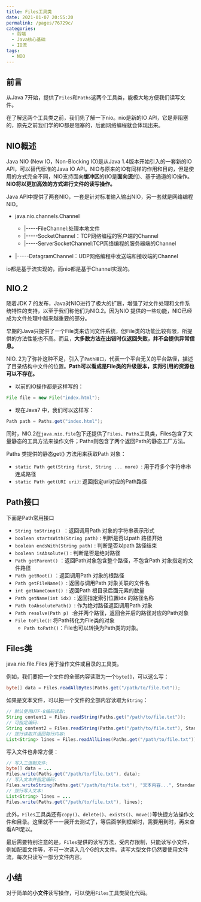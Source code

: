 ```yaml
---
title: Files工具类
date: 2021-01-07 20:55:20
permalink: /pages/76729c/
categories:
  - 后端
  - Java核心基础
  - IO流
tags:
  - NIO
---
```

## 前言

从Java 7开始，提供了`Files`和`Paths`这两个工具类，能极大地方便我们读写文件。

在了解这两个工具类之前，我们先了解一下nio。nio是新的IO API，它是非阻塞的，原先之前我们学的IO都是阻塞的，后面网络编程就会体现出来。

## NIO概述

Java NIO (New IO，Non-Blocking IO)是从Java 1.4版本开始引入的一套新的IO API，可以替代标准的Java IO API。NIO与原来的IO有同样的作用和目的，但是使用的方式完全不同，NIO支持面向**缓冲区**的(IO是**面向流**的)、基于通道的IO操作。**NIO将以更加高效的方式进行文件的读写操作。**

Java API中提供了两套NIO，一套是针对标准输入输出NIO，另一套就是网络编程NIO。

- java.nio.channels.Channel

  - |-----FileChannel:处理本地文件
  - |-----SocketChannel：TCP网络编程的客户端的Channel
  - |-----ServerSocketChannel:TCP网络编程的服务器端的Channel
- |-----DatagramChannel：UDP网络编程中发送端和接收端的Channel

io都是基于流实现的，而nio都是基于Channel实现的。

## NIO.2

随着JDK 7 的发布，Java对NIO进行了极大的扩展，增强了对文件处理和文件系统特性的支持，以至于我们称他们为NIO.2。因为NIO 提供的一些功能，NIO已经成为文件处理中越来越重要的部分。

早期的Java只提供了一个File类来访问文件系统，但File类的功能比较有限，所提供的方法性能也不高。而且，**大多数方法在出错时仅返回失败，并不会提供异常信息。**

NIO. 2为了弥补这种不足，引入了`Path接口`，代表一个平台无关的平台路径，描述了目录结构中文件的位置。**Path可以看成是File类的升级版本，实际引用的资源也可以不存在。**

- 以前的IO操作都是这样写的：

~~~java
File file = new File("index.html");
~~~

- 现在Java7 中，我们可以这样写：

~~~java
Path path = Paths.get("index.html");
~~~

同时，NIO.2在`java.nio.file`包下还提供了`Files`、`Paths`工具类，Files包含了大量静态的工具方法来操作文件；Paths则包含了两个返回Path的静态工厂方法。

Paths 类提供的静态get() 方法用来获取Path 对象：

- `static Path get(String first, String ... more) `: 用于将多个字符串串连成路径
- `static Path get(URI uri)`: 返回指定uri对应的Path路径

## Path接口

下面是Path常用接口

- `String toString() `：返回调用Path 对象的字符串表示形式
- `boolean startsWith(String path)` : 判断是否以path 路径开始
- `boolean endsWith(String path)` : 判断是否以path 路径结束
- `boolean isAbsolute()` : 判断是否是绝对路径
- `Path getParent()` ：返回Path对象包含整个路径，不包含Path 对象指定的文件路径
- `Path getRoot()` ：返回调用Path 对象的根路径
- `Path getFileName() `: 返回与调用Path 对象关联的文件名
- `int getNameCount() `: 返回Path 根目录后面元素的数量
- `Path getName(int idx) `: 返回指定索引位置idx 的路径名称
- `Path toAbsolutePath() `: 作为绝对路径返回调用Path 对象
- `Path resolve(Path p) `:合并两个路径，返回合并后的路径对应的Path对象
- `File toFile()`: 将Path转化为File类的对象
  - `Path toPath()`：File也可以转换为Path类的对象。



## Files类

java.nio.file.Files 用于操作文件或目录的工具类。

例如，我们要把一个文件的全部内容读取为一个`byte[]`，可以这么写：

```java
byte[] data = Files.readAllBytes(Paths.get("/path/to/file.txt"));
```

如果是文本文件，可以把一个文件的全部内容读取为`String`：

```java
// 默认使用UTF-8编码读取:
String content1 = Files.readString(Paths.get("/path/to/file.txt"));
// 可指定编码:
String content2 = Files.readString(Paths.get("/path/to/file.txt"), StandardCharsets.ISO_8859_1);
// 按行读取并返回每行内容:
List<String> lines = Files.readAllLines(Paths.get("/path/to/file.txt"));
```

写入文件也非常方便：

```java
// 写入二进制文件:
byte[] data = ...
Files.write(Paths.get("/path/to/file.txt"), data);
// 写入文本并指定编码:
Files.writeString(Paths.get("/path/to/file.txt"), "文本内容...", StandardCharsets.ISO_8859_1);
// 按行写入文本:
List<String> lines = ...
Files.write(Paths.get("/path/to/file.txt"), lines);
```

此外，`Files`工具类还有`copy()`、`delete()`、`exists()`、`move()`等快捷方法操作文件和目录。这里就不一一展开去测试了，等后面学到框架时，需要用到时，再来查看API足以。

最后需要特别注意的是，`Files`提供的读写方法，受内存限制，只能读写小文件，例如配置文件等，不可一次读入几个G的大文件。读写大型文件仍然要使用文件流，每次只读写一部分文件内容。



## 小结

对于简单的**小文件**读写操作，可以使用`Files`工具类简化代码。